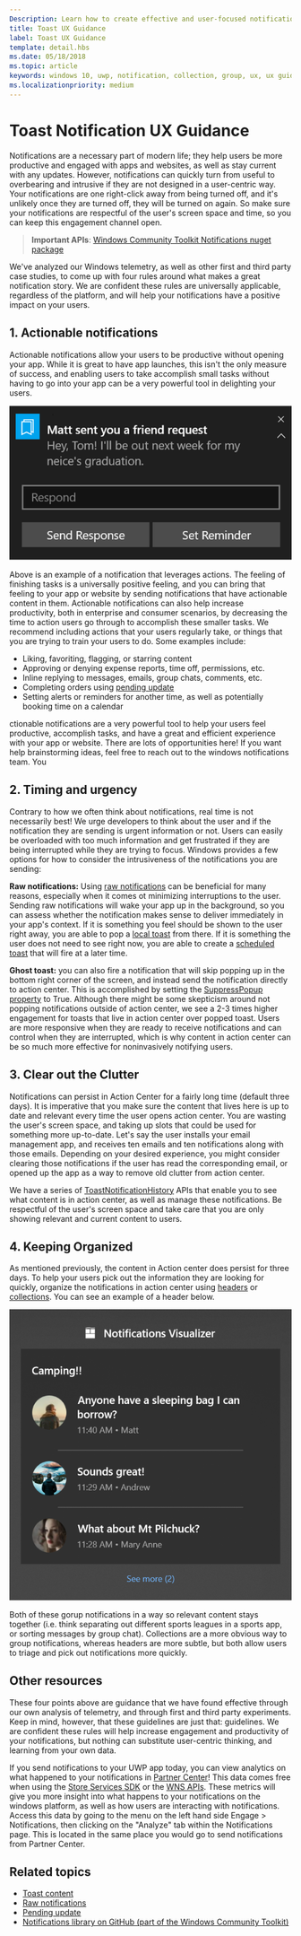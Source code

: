 ```yaml
---
Description: Learn how to create effective and user-focused notifications that make your users productive and happy.
title: Toast UX Guidance
label: Toast UX Guidance
template: detail.hbs
ms.date: 05/18/2018
ms.topic: article
keywords: windows 10, uwp, notification, collection, group, ux, ux guidance, guidance, action, toast, action center, noninterruptive, effective notifications, nonintrusive notifications, actionable, manage, organize
ms.localizationpriority: medium
---
```

# Toast Notification UX Guidance
Notifications are a necessary part of modern life; they help users be more productive and engaged with apps and websites, as well as stay current with any updates. However, notifications can quickly turn from useful to overbearing and intrusive if they are not designed in a user-centric way. Your notifications are one right-click away from being turned off, and it's unlikely once they are turned off, they will be turned on again.  So make sure your notifications are respectful of the user's screen space and time, so you can keep this engagement channel open.

> **Important APIs**: [Windows Community Toolkit Notifications nuget package](https://www.nuget.org/packages/Microsoft.Toolkit.Uwp.Notifications/)

We've analyzed our Windows telemetry, as well as other first and third party case studies, to come up with four rules around what makes a great notification story.  We are confident these rules are universally applicable, regardless of the platform, and will help your notifications have a positive impact on your users.

## 1. Actionable notifications
Actionable notifications allow your users to be productive without opening your app.  While it is great to have app launches, this isn't the only measure of success, and enabling users to take accomplish small tasks without having to go into your app can be a very powerful tool in delighting your users.

![Actionable notification with input text box and buttons to set reminders and respond to the notification](images/actionable-notification-example01.png)

Above is an example of a notification that leverages actions. The feeling of finishing tasks is a universally positive feeling, and you can bring that feeling to your app or website by sending notifications that have actionable content in them. Actionable notifications can also help increase productivity, both in enterprise and consumer scenarios, by decreasing the time to action users go through to accomplish these smaller tasks. We recommend including actions that your users regularly take, or things that you are trying to train your users to do.  Some examples include:
* Liking, favoriting, flagging, or starring content
* Approving or denying expense reports, time off, permissions, etc.
* Inline replying to messages, emails, group chats, comments, etc.
* Completing orders using [pending update](toast-pending-update.md)
* Setting alerts or reminders for another time, as well as potentially booking time on a calendar

ctionable notifications are a very powerful tool to help your users feel productive, accomplish tasks, and have a great and efficient experience with your app or website.  There are lots of opportunities here! If you want help brainstorming ideas, feel free to reach out to the windows notifications team.  You 

## 2. Timing and urgency
Contrary to how we often think about notifications, real time is not necessarily best! We urge developers to think about the user and if the notification they are sending is urgent information or not. Users can easily be overloaded with too much information and get frustrated if they are being interrupted while they are trying to focus. Windows provides a few options for how to consider the intrusiveness of the notifications you are sending:

**Raw notifications:** Using [raw notifications](raw-notification-overview.md) can be beneficial for many reasons, especially when it comes ot minimizing interruptions to the user.  Sending raw notifications will wake your app up in the background, so you can assess whether the notification makes sense to deliver immediately in your app's context. If it is something you feel should be shown to the user right away, you are able to pop a [local toast](send-local-toast.md) from there.  If it is something the user does not need to see right now, you are able to create a [scheduled toast](https://blogs.msdn.microsoft.com/tiles_and_toasts/2016/09/30/quickstart-sending-an-alarm-in-windows-10/) that will fire at a later time.

**Ghost toast:** you can also fire a notification that will skip popping up in the bottom right corner of the screen, and instead send the notification directly to action center. This is accomplished by setting the [SuppressPopup property](https://docs.microsoft.com/en-us/uwp/api/windows.ui.notifications.toastnotification.suppresspopup) to True. Although there might be some skepticism around not popping notifications outside of action center, we see a 2-3 times higher engagement for toasts that live in action center over popped toast.  Users are more responsive when they are ready to receive notifications and can control when they are interrupted, which is why content in action center can be so much more effective for noninvasively notifying users.

## 3. Clear out the Clutter
Notifications can persist in Action Center for a fairly long time (default three days).  It is imperative that you make sure the content that lives here is up to date and relevant every time the user opens action center. You are wasting the user's screen space, and taking up slots that could be used for something more up-to-date.  Let's say the user installs your email management app, and receives ten emails and ten notifications along with those emails.  Depending on your desired experience, you might consider clearing those notifications if the user has read the corresponding email, or opened up the app as a way to remove old clutter from action center.

We have a series of [ToastNotificationHistory](https://docs.microsoft.com/en-us/uwp/api/windows.ui.notifications.toastnotificationhistory) APIs that enable you to see what content is in action center, as well as manage these notifications. Be respectful of the user's screen space and take care that you are only showing relevant and current content to users.

## 4. Keeping Organized
As mentioned previously, the content in Action center does persist for three days.  To help your users pick out the information they are looking for quickly, organize the notifications in action center using [headers](https://docs.microsoft.com/en-us/windows/uwp/design/shell/tiles-and-notifications/toast-headers) or [collections](https://docs.microsoft.com/en-us/uwp/api/windows.ui.notifications.toastcollection). You can see an example of a header below.

![Toast examples with Headers labeled 'Camping!!'](images/toast-headers-action-center.png)

Both of these gorup notifications in a way so relevant content stays together (i.e. think separating out different sports leagues in a sports app, or sorting messages by group chat). Collections are a more obvious way to group notifications, whereas headers are more subtle, but both allow users to triage and pick out notifications more quickly. 

## Other resources
These four points above are guidance that we have found effective through our own analysis of telemetry, and through first and third party experiments. Keep in mind, however, that these guidelines are just that: guidelines.  We are confident these rules will help increase engagement and productivity of your notifications, but nothing can substitute user-centric thinking, and learning from your own data.  

If you send notifications to your UWP app today, you can view analytics on what happened to your notifications in [Partner Center](https://partner.microsoft.com/dashboard)! This data comes free when using the [Store Services SDK](https://marketplace.visualstudio.com/items?itemName=AdMediator.MicrosoftStoreServicesSDK) or the [WNS APIs](https://docs.microsoft.com/en-us/windows/uwp/design/shell/tiles-and-notifications/windows-push-notification-services--wns--overview). These metrics will give you more insight into what happens to your notifications on the windows platform, as well as how users are interacting with notifications. Access this data by going to the menu on the left hand side Engage > Notifications, then clicking on the "Analyze" tab within the Notifications page.  This is located in the same place you would go to send notifications from Partner Center.

## Related topics

* [Toast content](adaptive-interactive-toasts.md)
* [Raw notifications](raw-notification-overview.md)
* [Pending update](toast-pending-update.md)
* [Notifications library on GitHub (part of the Windows Community Toolkit)](https://github.com/Microsoft/UWPCommunityToolkit/tree/master/Microsoft.Toolkit.Uwp.Notifications)
